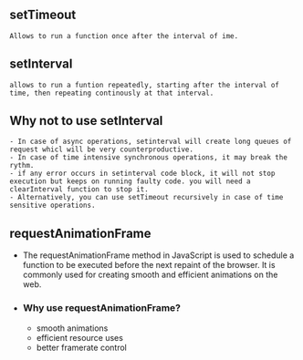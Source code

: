 ## setTimeout
    Allows to run a function once after the interval of ime.

## setInterval
    allows to run a funtion repeatedly, starting after the interval of time, then repeating continously at that interval.

## Why not to use setInterval
    - In case of async operations, setinterval will create long queues of request whicl will be very counterproductive.
    - In case of time intensive synchronous operations, it may break the rythm.
    - if any error occurs in setinterval code block, it will not stop execution but keeps on running faulty code. you will need a clearInterval function to stop it.
    - Alternatively, you can use setTimeout recursively in case of time sensitive operations.

## requestAnimationFrame
- The requestAnimationFrame method in JavaScript is used to schedule a function to be executed before the next repaint of the browser. It is commonly used for creating smooth and efficient animations on the web.

- ### Why use requestAnimationFrame?
    - smooth animations
    - efficient resource uses
    - better framerate control